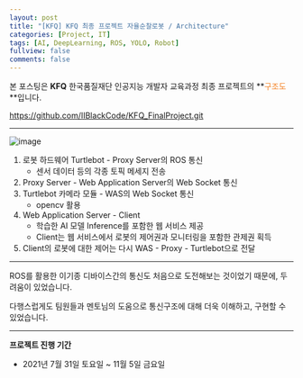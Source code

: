 ```yaml
---
layout: post
title: "[KFQ] KFQ 최종 프로젝트 자율순찰로봇 / Architecture"
categories: [Project, IT]
tags: [AI, DeepLearning, ROS, YOLO, Robot]
fullview: false
comments: false
---
```


본 포스팅은 **KFQ** 한국품질재단 인공지능 개발자 교육과정 최종 프로젝트의 **<span style="color:#F58224">구조도</span>**입니다.

<https://github.com/IIBlackCode/KFQ_FinalProject.git>

---

![image](https://user-images.githubusercontent.com/84369912/144196842-5f6b82fb-a1b9-4a63-99da-a4d424a81ac3.png)

1. 로봇 하드웨어 Turtlebot - Proxy Server의 ROS 통신
    - 센서 데이터 등의 각종 토픽 메세지 전송
2. Proxy Server - Web Application Server의 Web Socket 통신
3. Turtlebot 카메라 모듈 - WAS의 Web Socket 통신
    - opencv 활용
3. Web Application Server - Client
    - 학습한 AI 모델 Inference를 포함한 웹 서비스 제공
    - Client는 웹 서비스에서 로봇의 제어권과 모니터링을 포함한 관제권 획득
4. Client의 로봇에 대한 제어는 다시 WAS - Proxy - Turtlebot으로 전달

---

ROS를 활용한 이기종 디바이스간의 통신도 처음으로 도전해보는 것이었기 때문에, 두려움이 있었습니다.

다행스럽게도 팀원들과 멘토님의 도움으로 통신구조에 대해 더욱 이해하고, 구현할 수 있었습니다.

---

**프로젝트 진행 기간**
- 2021년 7월 31일 토요일 ~ 11월 5일 금요일